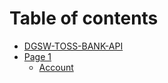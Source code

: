 # Table of contents

* [DGSW-TOSS-BANK-API](README.md)
* [Page 1](page-1/README.md)
  * [Account](page-1/account.md)
